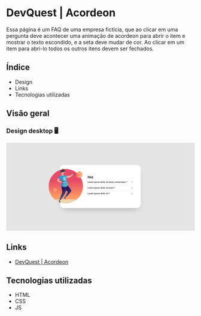 # DevQuest | Acordeon
Essa página é um FAQ de uma empresa fictícia, que ao clicar em uma pergunta deve acontecer uma animação de acordeon para abrir o item e mostrar o texto escondido, e a seta deve mudar de cor. Ao clicar em um item para abri-lo todos os outros itens devem ser fechados.

## Índice

- Design
- Links
- Tecnologias utilizadas

## Visão geral

### Design desktop 🖥️

<img src="design/desktop-design.gif" alt="desktop design">

## Links

- [DevQuest | Acordeon](https://erickf-silva.github.io/acordeon/)

## Tecnologias utilizadas

- HTML
- CSS
- JS
